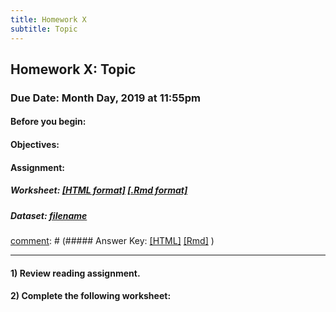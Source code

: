 ```yaml
---
title: Homework X
subtitle: Topic
---
```

## Homework X: Topic

### Due Date: Month Day, 2019 at 11:55pm

#### Before you begin:

#### Objectives:

#### Assignment:

##### Worksheet:  [\[HTML format\]](XDAS19_HWX.html) [\[.Rmd format\]](XDAS19_HWX.Rmd)

[comment]: # ( data files are obviously optional )

##### Dataset: [filename](filename)

[comment]: # (##### Answer Key: [\[HTML\]](XDAS19_HWX_KEY.html)  [\[Rmd\]](XDAS19_HWX_KEY.Rmd) )


---


#### 1) Review reading assignment.

#### 2) Complete the following worksheet:
